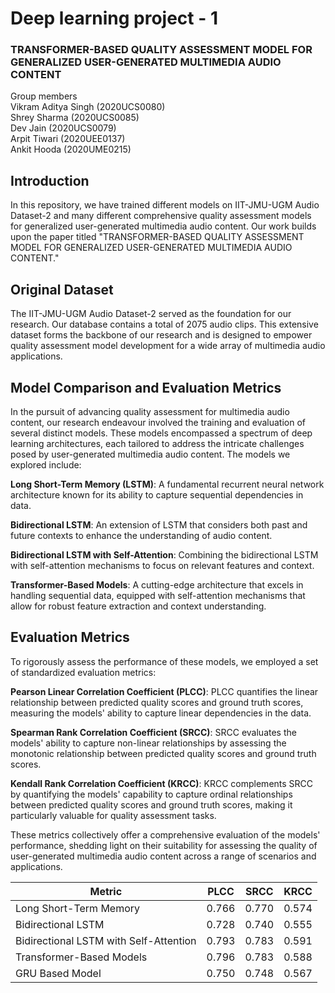 # Deep learning project - 1 
### TRANSFORMER-BASED QUALITY ASSESSMENT MODEL FOR GENERALIZED USER-GENERATED MULTIMEDIA AUDIO CONTENT

Group members<br />
Vikram Aditya Singh (2020UCS0080)<br />
Shrey Sharma (2020UCS0085)<br />
Dev Jain (2020UCS0079)<br />
Arpit Tiwari (2020UEE0137)<br />
Ankit Hooda (2020UME0215)<br />



## Introduction

In this repository, we have trained different models on IIT-JMU-UGM Audio Dataset-2 and many different comprehensive quality assessment models for generalized user-generated multimedia audio content. Our work builds upon the paper titled "TRANSFORMER-BASED QUALITY ASSESSMENT MODEL FOR GENERALIZED USER-GENERATED MULTIMEDIA AUDIO CONTENT."

## Original Dataset

The IIT-JMU-UGM Audio Dataset-2 served as the foundation for our research. Our database contains a total of 2075 audio clips. This extensive dataset forms the backbone of our research and is designed to empower quality assessment model development for a wide array of multimedia audio applications.

## Model Comparison and Evaluation Metrics

In the pursuit of advancing quality assessment for multimedia audio content, our research endeavour involved the training and evaluation of several distinct models. These models encompassed a spectrum of deep learning architectures, each tailored to address the intricate challenges posed by user-generated multimedia audio content. The models we explored include:

**Long Short-Term Memory (LSTM)**: A fundamental recurrent neural network architecture known for its ability to capture sequential dependencies in data.

**Bidirectional LSTM**: An extension of LSTM that considers both past and future contexts to enhance the understanding of audio content.

**Bidirectional LSTM with Self-Attention**: Combining the bidirectional LSTM with self-attention mechanisms to focus on relevant features and context.

**Transformer-Based Models**: A cutting-edge architecture that excels in handling sequential data, equipped with self-attention mechanisms that allow for robust feature extraction and context understanding.

## Evaluation Metrics

To rigorously assess the performance of these models, we employed a set of standardized evaluation metrics:

**Pearson Linear Correlation Coefficient (PLCC)**: PLCC quantifies the linear relationship between predicted quality scores and ground truth scores, measuring the models' ability to capture linear dependencies in the data.

**Spearman Rank Correlation Coefficient (SRCC)**: SRCC evaluates the models' ability to capture non-linear relationships by assessing the monotonic relationship between predicted quality scores and ground truth scores.

**Kendall Rank Correlation Coefficient (KRCC)**: KRCC complements SRCC by quantifying the models' capability to capture ordinal relationships between predicted quality scores and ground truth scores, making it particularly valuable for quality assessment tasks.

These metrics collectively offer a comprehensive evaluation of the models' performance, shedding light on their suitability for assessing the quality of user-generated multimedia audio content across a range of scenarios and applications.


| Metric | PLCC | SRCC | KRCC |
|----------|----------|----------|----------|
| Long Short-Term Memory | 0.766 | 0.770 | 0.574 |
| Bidirectional LSTM | 0.728 | 0.740 | 0.555 |
| Bidirectional LSTM with Self-Attention | 0.793 | 0.783 | 0.591 |
| Transformer-Based Models | 0.796 | 0.783 | 0.588 |
| GRU Based Model | 0.750 | 0.748 | 0.567 |



